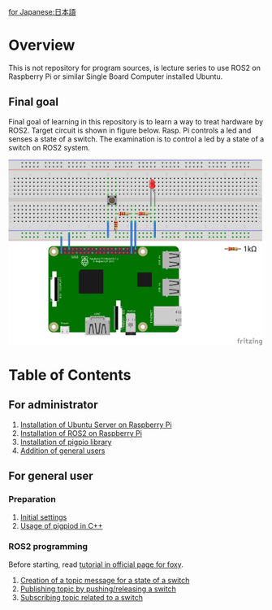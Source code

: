 [for Japanese:日本語](README_JP.md)

# Overview

This is not repository for program sources, is lecture series to use ROS2 on Raspberry Pi or similar Single Board Computer installed Ubuntu.

## Final goal
Final goal of learning in this repository is to learn a way to treat hardware by ROS2.
Target circuit is shown in figure below.
Rasp. Pi controls a led and senses a state of a switch.
The examination is to control a led by a state of a switch on ROS2 system.<br>

<img src="docs/figs/led_switch.png" width="500">

# Table of Contents
## For administrator

1. [Installation of Ubuntu Server on Raspberry Pi](docs/Installation_of_UbuntuServer_on_RaspberryPi.md)
1. [Installation of ROS2 on Raspberry Pi](docs/Installation_of_ROS2_on_RaspberryPi.md)
1. [Installation of pigpio library](docs/Installation_of_pigpio_library.md)
1. [Addition of general users](docs/Addition_of_general_users.md)

## For general user
### Preparation

1. [Initial settings](docs/Initial_settings_of_general_users.md)
1. [Usage of pigpiod in C++](docs/Usage_of_pigpiod_in_cpp.md)

### ROS2 programming
Before starting, read [tutorial in official page for foxy](https://docs.ros.org/en/foxy/Tutorials.html).

1. [Creation of a topic message for a state of a switch](docs/Creation_of_a_topic_message_for_a_state_of_a_switch.md)
1. [Publishing topic by pushing/releasing a switch](docs/Publishing_topic_by_pushing_releasing_a_switch.md)
1. [Subscribing topic related to a switch](docs/Subscribing_topic_related_to_a_switch.md)
